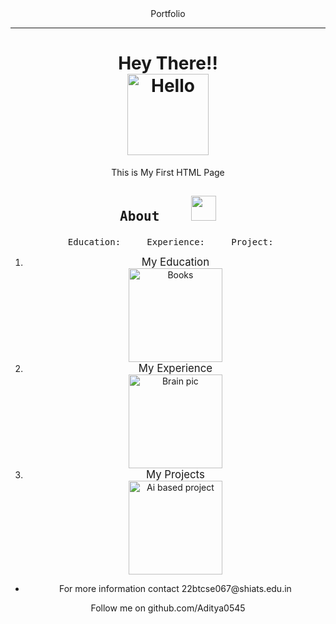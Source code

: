 <!DOCTYPE html>
<html lang="en">
<head>
   <meta charset="UTF-8">
   <meta name="viewport" content="width=device-width, initial-scale=1.0">
</head>
<body>
   <Header> Portfolio  <hr/>
   <main>
   <h1>
       Hey There!!  <br/>
       <img src="blob:https://www.pngegg.com/2f3fb219-6184-4ec0-997e-dec650b40846" alt="Hello" width="130">
   </h1>
   <p>This is My First HTML Page </p>
   <div>
   <h2> <pre>About    <img src="about link  -- > h https://www.google.com/imgres?imgurl=https%3A%2F%2Fwww.freeiconspng.com%2Fuploads%2Fabout-us-icon-5.png&tbnid=2q43_nsJBv6RpM&vet=12ahUKEwiPzuya6piBAxWw2zgGHQCCDLkQMygIegQIARBb..i&imgrefurl=https%3A%2F%2Fwww.freeiconspng.com%2Fimg%2F34422&docid=xd1Xx8a1MilnhM&w=512&h=512&q=about%20icon%20png&ved=2ahUKEwiPzuya6piBAxWw2zgGHQCCDLkQMygIegQIARBb#imgrc=2q43_nsJBv6RpM&imgdii=vDIWyDeb0BhMeM" width="40"></pre></h2>
   <section> <pre> Education:     Experience:     Project:</pre></section>
   <ol>
   <li><section><big>My Education</big></section></li>
   <a href = "/My_HTML/education.html" target="_main"><img src = "/My_HTML/images/ Education.png" width="150" alt="Books"></a> </a><br/>
   <li><section><big>My Experience</big></section></li>
   <a href = "/My_HTML/experience.html" target="_main"><img src = "/My_HTML/images/Experience.png" alt="Brain pic" width="150"></a><br/>
   <li><section><big>My Projects</big></section></li>
   <a href = "/My_HTML/project.html" target="_main"><img src="/My_HTML/images/Project.png" alt="Ai based project" width="150"></a></div></ol></hr>
   <footer><ul>
      <li>For more information contact 22btcse067@shiats.edu.in </li></ul></footer>
   <aside>
      Follow me on github.com/Aditya0545 </aside></main>
</body>
</html>
